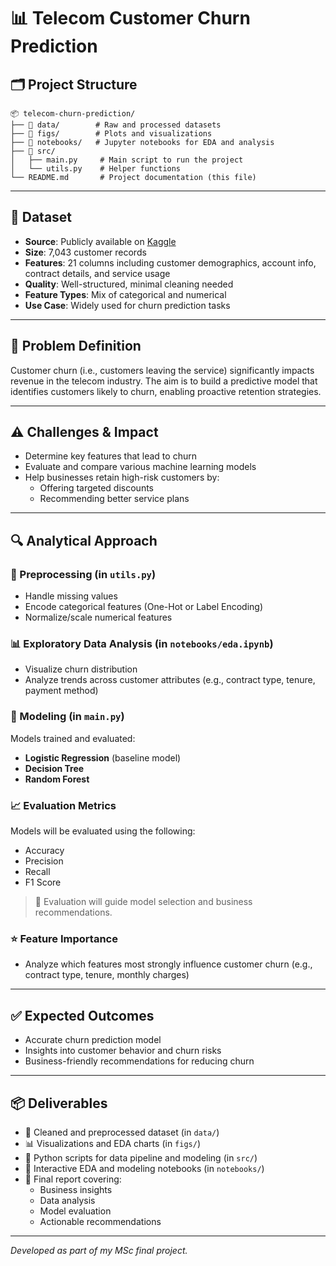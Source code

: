 # 📊 Telecom Customer Churn Prediction

## 🗂️ Project Structure

```text
📦 telecom-churn-prediction/
├── 📁 data/        # Raw and processed datasets
├── 📁 figs/        # Plots and visualizations
├── 📁 notebooks/   # Jupyter notebooks for EDA and analysis
├── 📁 src/
│   ├── main.py     # Main script to run the project
│   └── utils.py    # Helper functions
└── README.md       # Project documentation (this file)
```
---

## 📁 Dataset

- **Source**: Publicly available on [Kaggle](https://www.kaggle.com/)
- **Size**: 7,043 customer records
- **Features**: 21 columns including customer demographics, account info, contract details, and service usage
- **Quality**: Well-structured, minimal cleaning needed
- **Feature Types**: Mix of categorical and numerical
- **Use Case**: Widely used for churn prediction tasks

---

## 📌 Problem Definition

Customer churn (i.e., customers leaving the service) significantly impacts revenue in the telecom industry. The aim is to build a predictive model that identifies customers likely to churn, enabling proactive retention strategies.

---

## ⚠️ Challenges & Impact

- Determine key features that lead to churn
- Evaluate and compare various machine learning models
- Help businesses retain high-risk customers by:
  - Offering targeted discounts
  - Recommending better service plans

---

## 🔍 Analytical Approach

### 🔧 Preprocessing (in `utils.py`)
- Handle missing values
- Encode categorical features (One-Hot or Label Encoding)
- Normalize/scale numerical features

### 📊 Exploratory Data Analysis (in `notebooks/eda.ipynb`)
- Visualize churn distribution
- Analyze trends across customer attributes (e.g., contract type, tenure, payment method)

### 🤖 Modeling (in `main.py`)
Models trained and evaluated:
- **Logistic Regression** (baseline model)
- **Decision Tree**
- **Random Forest**

### 📈 Evaluation Metrics
Models will be evaluated using the following:
- Accuracy
- Precision
- Recall
- F1 Score

> 📌 Evaluation will guide model selection and business recommendations.

### ⭐ Feature Importance
- Analyze which features most strongly influence customer churn (e.g., contract type, tenure, monthly charges)

---

## ✅ Expected Outcomes

- Accurate churn prediction model
- Insights into customer behavior and churn risks
- Business-friendly recommendations for reducing churn

---

## 📦 Deliverables

- 📁 Cleaned and preprocessed dataset (in `data/`)
- 📊 Visualizations and EDA charts (in `figs/`)
- 🐍 Python scripts for data pipeline and modeling (in `src/`)
- 📓 Interactive EDA and modeling notebooks (in `notebooks/`)
- 📄 Final report covering:
  - Business insights
  - Data analysis
  - Model evaluation
  - Actionable recommendations

---

_Developed as part of my MSc final project._
